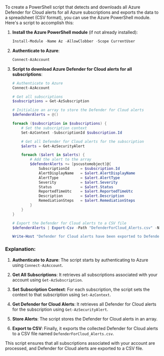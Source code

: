 To create a PowerShell script that detects and downloads all Azure Defender for Cloud alerts for all Azure subscriptions and exports the data to a spreadsheet (CSV format), you can use the Azure PowerShell module. Here's a script to accomplish this:

1. **Install the Azure PowerShell module** (if not already installed):
   ```powershell
   Install-Module -Name Az -AllowClobber -Scope CurrentUser
   ```

2. **Authenticate to Azure**:
   ```powershell
   Connect-AzAccount
   ```

3. **Script to download Azure Defender for Cloud alerts for all subscriptions**:
   ```powershell
   # Authenticate to Azure
   Connect-AzAccount

   # Get all subscriptions
   $subscriptions = Get-AzSubscription

   # Initialize an array to store the Defender for Cloud alerts
   $defenderAlerts = @()

   foreach ($subscription in $subscriptions) {
       # Set the subscription context
       Set-AzContext -SubscriptionId $subscription.Id

       # Get all Defender for Cloud alerts for the subscription
       $alerts = Get-AzSecurityAlert

       foreach ($alert in $alerts) {
           # Add the alert to the array
           $defenderAlerts += [pscustomobject]@{
               SubscriptionId     = $subscription.Id
               AlertDisplayName   = $alert.AlertDisplayName
               AlertType          = $alert.AlertType
               Severity           = $alert.Severity
               Status             = $alert.Status
               ReportedTimeUtc    = $alert.ReportedTimeUtc
               Description        = $alert.Description
               RemediationSteps   = $alert.RemediationSteps
           }
       }
   }

   # Export the Defender for Cloud alerts to a CSV file
   $defenderAlerts | Export-Csv -Path "DefenderForCloud_Alerts.csv" -NoTypeInformation

   Write-Host "Defender for Cloud alerts have been exported to DefenderForCloud_Alerts.csv"
   ```

### Explanation:

1. **Authenticate to Azure**: The script starts by authenticating to Azure using `Connect-AzAccount`.

2. **Get All Subscriptions**: It retrieves all subscriptions associated with your account using `Get-AzSubscription`.

3. **Set Subscription Context**: For each subscription, the script sets the context to that subscription using `Set-AzContext`.

4. **Get Defender for Cloud Alerts**: It retrieves all Defender for Cloud alerts for the subscription using `Get-AzSecurityAlert`.

5. **Store Alerts**: The script stores the Defender for Cloud alerts in an array.

6. **Export to CSV**: Finally, it exports the collected Defender for Cloud alerts to a CSV file named `DefenderForCloud_Alerts.csv`.

This script ensures that all subscriptions associated with your account are processed, and Defender for Cloud alerts are exported to a CSV file.
